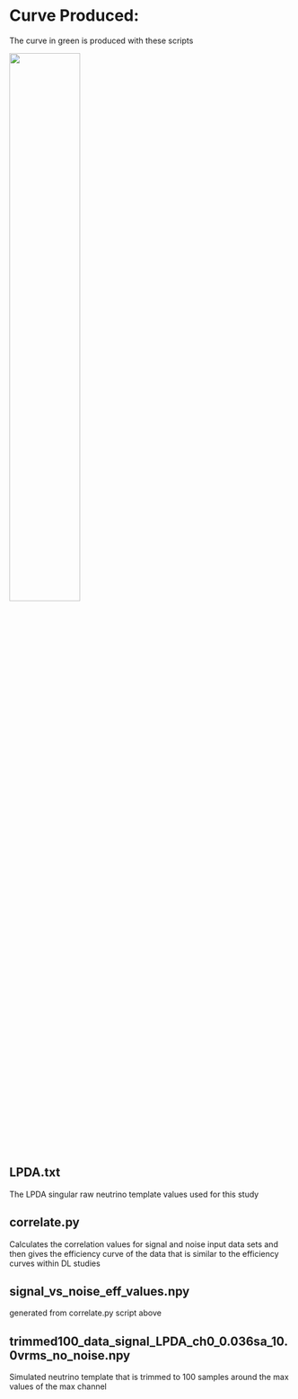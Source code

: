 # Curve Produced:
The curve in green is produced with these scripts

<img src="https://user-images.githubusercontent.com/38436394/229933257-f2caf86a-197e-48b0-b816-a6d4160d4f84.png" width=50% height=50%>


## LPDA.txt
The LPDA singular raw neutrino template values used for this study

## correlate.py 
Calculates the correlation values for signal and noise input data sets and then gives the efficiency curve of the data that is similar to the efficiency curves within DL studies

## signal_vs_noise_eff_values.npy
generated from correlate.py script above

## trimmed100_data_signal_LPDA_ch0_0.036sa_10.0vrms_no_noise.npy
Simulated neutrino template that is trimmed to 100 samples around the max values of the max channel

